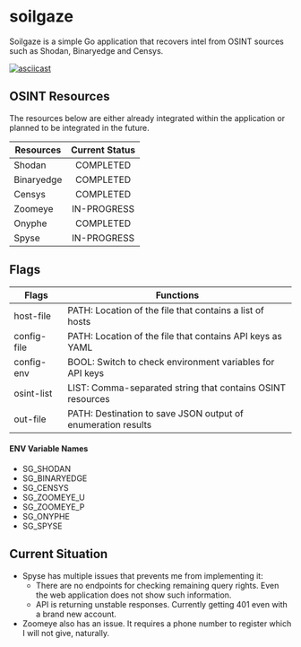 # soilgaze
Soilgaze is a simple Go application that recovers intel from OSINT sources such as Shodan, Binaryedge and Censys.

[![asciicast](https://asciinema.org/a/RX8YYZu88EtxjguZssFE98p45.svg)](https://asciinema.org/a/RX8YYZu88EtxjguZssFE98p45)


## OSINT Resources

The resources below are either already integrated within the application or planned to be integrated in the future.

| Resources     | Current Status    |
| ------------- | :---------------: |
| Shodan        | COMPLETED         |
| Binaryedge    | COMPLETED         |
| Censys        | COMPLETED         |
| Zoomeye       | IN-PROGRESS       |
| Onyphe        | COMPLETED         |
| Spyse         | IN-PROGRESS       |

## Flags

| Flags         | Functions                                                    |
| ------------- | ------------------------------------------------------------ |
| host-file     | PATH: Location of the file that contains a list of hosts     |
| config-file   | PATH: Location of the file that contains API keys as YAML    |
| config-env    | BOOL: Switch to check environment variables for API keys     |
| osint-list    | LIST: Comma-separated string that contains OSINT resources   |
| out-file      | PATH: Destination to save JSON output of enumeration results |

#### ENV Variable Names

* SG_SHODAN
* SG_BINARYEDGE
* SG_CENSYS
* SG_ZOOMEYE_U
* SG_ZOOMEYE_P
* SG_ONYPHE
* SG_SPYSE

## Current Situation
* Spyse has multiple issues that prevents me from implementing it:
  * There are no endpoints for checking remaining query rights. Even the web application does not show such information.
  * API is returning unstable responses. Currently getting 401 even with a brand new account.
* Zoomeye also has an issue. It requires a phone number to register which I will not give, naturally.